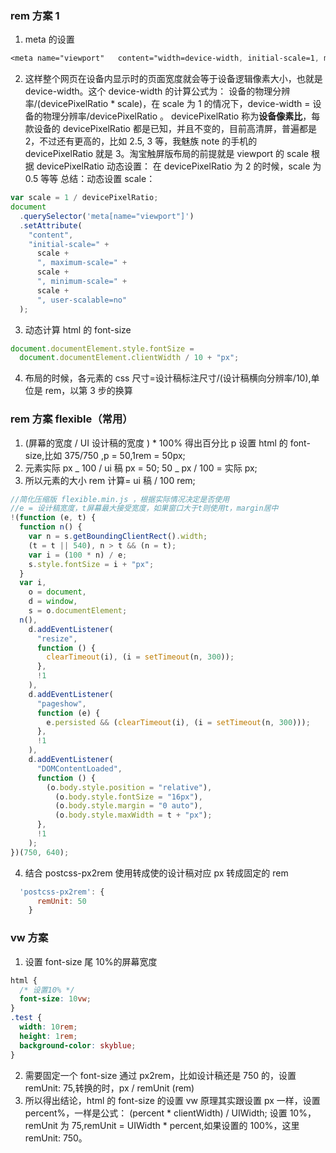 ### rem 方案 1

1. meta 的设置

```css
<meta name="viewport"   content="width=device-width, initial-scale=1, maximum-scale=1, user-scalable=no">
```

2. 这样整个网页在设备内显示时的页面宽度就会等于设备逻辑像素大小，也就是 device-width。这个 device-width 的计算公式为：
   设备的物理分辨率/(devicePixelRatio \* scale)，在 scale 为 1 的情况下，device-width = 设备的物理分辨率/devicePixelRatio 。
   devicePixelRatio 称为**设备像素比**，每款设备的 devicePixelRatio 都是已知，并且不变的，目前高清屏，普遍都是 2，不过还有更高的，比如 2.5, 3 等，我魅族 note 的手机的 devicePixelRatio 就是 3。淘宝触屏版布局的前提就是 viewport 的 scale 根据 devicePixelRatio 动态设置：
   在 devicePixelRatio 为 2 的时候，scale 为 0.5 等等
   总结：动态设置 scale：

```js
var scale = 1 / devicePixelRatio;
document
  .querySelector('meta[name="viewport"]')
  .setAttribute(
    "content",
    "initial-scale=" +
      scale +
      ", maximum-scale=" +
      scale +
      ", minimum-scale=" +
      scale +
      ", user-scalable=no"
  );
```

3. 动态计算 html 的 font-size

```js
document.documentElement.style.fontSize =
  document.documentElement.clientWidth / 10 + "px";
```

4. 布局的时候，各元素的 css 尺寸=设计稿标注尺寸/(设计稿横向分辨率/10),单位是 rem，以第 3 步的换算

### rem 方案 flexible（常用）

1. (屏幕的宽度 / UI 设计稿的宽度 ) \* 100% 得出百分比 p 设置 html 的 font-size,比如 375/750 ,p = 50,1rem = 50px;
2. 元素实际 px _ 100 / ui 稿 px = 50; 50 _ px / 100 = 实际 px;
3. 所以元素的大小 rem 计算= ui 稿 / 100 rem;

```js
//简化压缩版 flexible.min.js ，根据实际情况决定是否使用
//e = 设计稿宽度，t屏幕最大接受宽度，如果窗口大于t则使用t，margin居中
!(function (e, t) {
  function n() {
    var n = s.getBoundingClientRect().width;
    (t = t || 540), n > t && (n = t);
    var i = (100 * n) / e;
    s.style.fontSize = i + "px";
  }
  var i,
    o = document,
    d = window,
    s = o.documentElement;
  n(),
    d.addEventListener(
      "resize",
      function () {
        clearTimeout(i), (i = setTimeout(n, 300));
      },
      !1
    ),
    d.addEventListener(
      "pageshow",
      function (e) {
        e.persisted && (clearTimeout(i), (i = setTimeout(n, 300)));
      },
      !1
    ),
    d.addEventListener(
      "DOMContentLoaded",
      function () {
        (o.body.style.position = "relative"),
          (o.body.style.fontSize = "16px"),
          (o.body.style.margin = "0 auto"),
          (o.body.style.maxWidth = t + "px");
      },
      !1
    );
})(750, 640);
```

4. 结合 postcss-px2rem 使用转成使的设计稿对应 px 转成固定的 rem

```js
  'postcss-px2rem': {
      remUnit: 50
    }
```

### vw 方案

1. 设置 font-size 尾 10%的屏幕宽度

```css
html {
  /* 设置10% */
  font-size: 10vw;
}
.test {
  width: 10rem;
  height: 1rem;
  background-color: skyblue;
}
```

2. 需要固定一个 font-size 通过 px2rem，比如设计稿还是 750 的，设置 remUnit: 75,转换的时，px / remUnit (rem)
3. 所以得出结论，html 的 font-size 的设置 vw 原理其实跟设置 px 一样，设置 percent%，一样是公式： (percent \* clientWidth) / UIWidth;
   设置 10%，remUnit 为 75,remUnit = UIWidth * percent,如果设置的 100%，这里 remUnit: 750。
